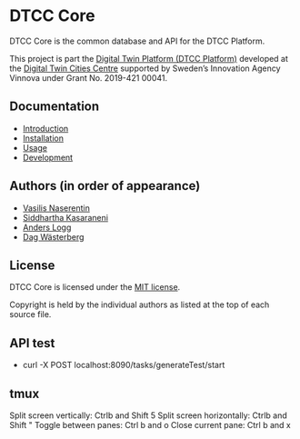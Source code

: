 # DTCC Core

DTCC Core is the common database and API for the DTCC Platform.

This project is part the
[Digital Twin Platform (DTCC Platform)](https://gitlab.com/dtcc-platform)
developed at the
[Digital Twin Cities Centre](https://dtcc.chalmers.se/)
supported by Sweden’s Innovation Agency Vinnova under Grant No. 2019-421 00041.

## Documentation

* [Introduction](./doc/introduction.md)
* [Installation](./doc/installation.md)
* [Usage](./doc/usage.md)
* [Development](./doc/development.md)

## Authors (in order of appearance)

* [Vasilis Naserentin](https://www.chalmers.se/en/Staff/Pages/vasnas.aspx)
* [Siddhartha Kasaraneni](https://chalmersindustriteknik.se/sv/medarbetare/siddhartha-kasaranemi/)
* [Anders Logg](http://anders.logg.org)
* [Dag Wästerberg](https://chalmersindustriteknik.se/sv/medarbetare/dag-wastberg/)

## License

DTCC Core is licensed under the
[MIT license](https://opensource.org/licenses/MIT).

Copyright is held by the individual authors as listed at the top of
each source file.


## API test

- curl -X POST localhost:8090/tasks/generateTest/start

## tmux

Split screen vertically: Ctrlb and Shift 5
Split screen horizontally: Ctrlb and Shift "
Toggle between panes: Ctrl b and o
Close current pane: Ctrl b and x